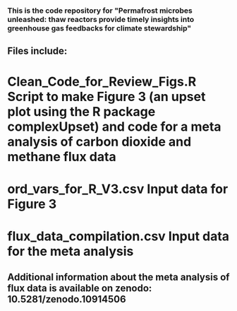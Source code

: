 ### This is the code repository for "Permafrost microbes unleashed: thaw reactors provide timely insights into greenhouse gas feedbacks for climate stewardship"

## Files include:

# Clean_Code_for_Review_Figs.R Script to make Figure 3 (an upset plot using the R package complexUpset) and code for a meta analysis of carbon dioxide and methane flux data

# ord_vars_for_R_V3.csv Input data for Figure 3

# flux_data_compilation.csv Input data for the meta analysis

## Additional information about the meta analysis of flux data is available on zenodo: 10.5281/zenodo.10914506
